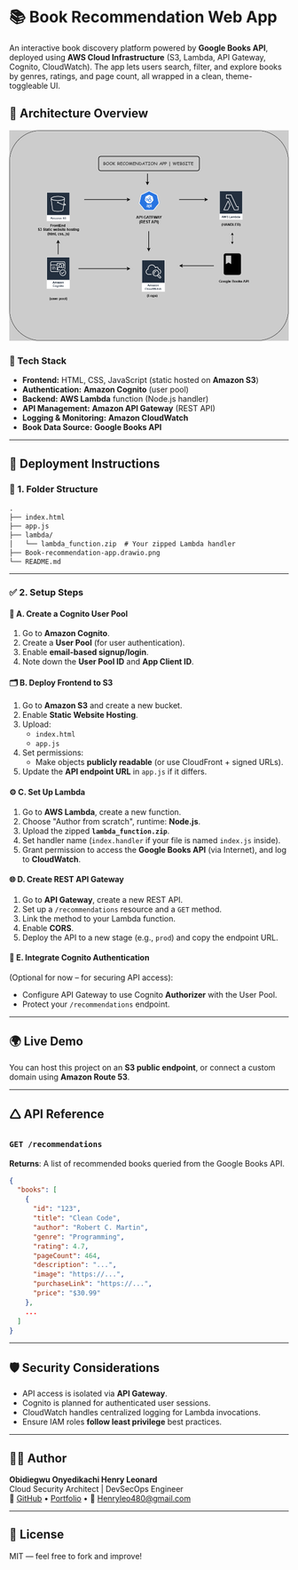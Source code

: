# 📚 Book Recommendation Web App

An interactive book discovery platform powered by **Google Books API**, deployed using **AWS Cloud Infrastructure** (S3, Lambda, API Gateway, Cognito, CloudWatch). The app lets users search, filter, and explore books by genres, ratings, and page count, all wrapped in a clean, theme-toggleable UI.

## 🔧 Architecture Overview

![Architecture Diagram](Book-recommendation-app.drawio.png)

### 🔹 Tech Stack

- **Frontend:** HTML, CSS, JavaScript (static hosted on **Amazon S3**)
- **Authentication:** **Amazon Cognito** (user pool)
- **Backend:** **AWS Lambda** function (Node.js handler)
- **API Management:** **Amazon API Gateway** (REST API)
- **Logging & Monitoring:** **Amazon CloudWatch**
- **Book Data Source:** **Google Books API**

---

## 🚀 Deployment Instructions

### 📁 1. Folder Structure

```
.
├── index.html
├── app.js
├── lambda/
│   └── lambda_function.zip  # Your zipped Lambda handler
├── Book-recommendation-app.drawio.png
└── README.md
```

---

### ✅ 2. Setup Steps

#### 🔐 A. Create a Cognito User Pool
1. Go to **Amazon Cognito**.
2. Create a **User Pool** (for user authentication).
3. Enable **email-based signup/login**.
4. Note down the **User Pool ID** and **App Client ID**.

#### 🗂️ B. Deploy Frontend to S3
1. Go to **Amazon S3** and create a new bucket.
2. Enable **Static Website Hosting**.
3. Upload:
   - `index.html`
   - `app.js`
4. Set permissions:
   - Make objects **publicly readable** (or use CloudFront + signed URLs).
5. Update the **API endpoint URL** in `app.js` if it differs.

#### ⚙️ C. Set Up Lambda
1. Go to **AWS Lambda**, create a new function.
2. Choose "Author from scratch", runtime: **Node.js**.
3. Upload the zipped **`lambda_function.zip`**.
4. Set handler name (`index.handler` if your file is named `index.js` inside).
5. Grant permission to access the **Google Books API** (via Internet), and log to **CloudWatch**.

#### 🌐 D. Create REST API Gateway
1. Go to **API Gateway**, create a new REST API.
2. Set up a `/recommendations` resource and a `GET` method.
3. Link the method to your Lambda function.
4. Enable **CORS**.
5. Deploy the API to a new stage (e.g., `prod`) and copy the endpoint URL.

#### 🧐 E. Integrate Cognito Authentication
(Optional for now – for securing API access):
- Configure API Gateway to use Cognito **Authorizer** with the User Pool.
- Protect your `/recommendations` endpoint.

---

## 🌍 Live Demo

You can host this project on an **S3 public endpoint**, or connect a custom domain using **Amazon Route 53**.

---

## 🛆 API Reference

### `GET /recommendations`

**Returns**: A list of recommended books queried from the Google Books API.

```json
{
  "books": [
    {
      "id": "123",
      "title": "Clean Code",
      "author": "Robert C. Martin",
      "genre": "Programming",
      "rating": 4.7,
      "pageCount": 464,
      "description": "...",
      "image": "https://...",
      "purchaseLink": "https://...",
      "price": "$30.99"
    },
    ...
  ]
}
```

---

## 🛡️ Security Considerations

- API access is isolated via **API Gateway**.
- Cognito is planned for authenticated user sessions.
- CloudWatch handles centralized logging for Lambda invocations.
- Ensure IAM roles **follow least privilege** best practices.

---

## 👨‍💻 Author

**Obidiegwu Onyedikachi Henry Leonard**  
Cloud Security Architect | DevSecOps Engineer  
🔗 [GitHub](https://github.com/LeonardKachi) • [Portfolio](https://leonardkachi.github.io/Portfolio-website) • 📧 Henryleo480@gmail.com

---

## 📜 License

MIT — feel free to fork and improve!


